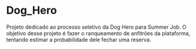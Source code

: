 # Dog_Hero
Projeto dedicado ao processo seletivo da Dog Hero para Summer Job.
O objetivo desse projeto é fazer o ranqueamento de anfitrões da plataforma, tentando estimar a probabilidade dele fechar uma reserva.

